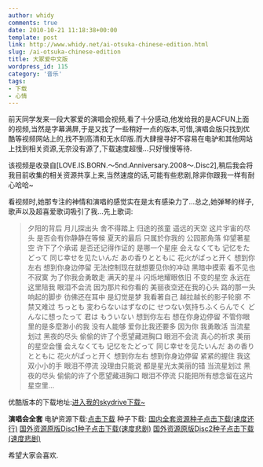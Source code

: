 ```yaml
---
author: whidy
comments: true
date: 2010-10-21 11:18:38+00:00
template: post
link: http://www.whidy.net/ai-otsuka-chinese-edition.html
slug: /ai-otsuka-chinese-edition
title: 大冢爱中文版
wordpress_id: 115
category: '音乐'
tags:
- 下载
- 心情
---
```


前天同学发来一段大冢爱的演唱会视频,看了十分感动,他发给我的是ACFUN上面的视频,当然是字幕满屏,于是又找了一些稍好一点的版本,可惜,演唱会版只找到优酷等视频网站上的,找不到高清和无水印版.而大肆搜寻好不容易在电驴和其他网站上找到相关资源,无奈没有源了,下载速度超慢...只好慢慢等待.

该视频是收录自[LOVE.IS.BORN.～5nd.Anniversary.2008～.Disc2],稍后我会将我目前收集的相关资源共享上来,当然速度的话,可能有些悲剧,除非你跟我一样有耐心哈哈~

看视频时,她那专注的神情和演唱的感觉实在是太有感染力了...总之,她弹琴的样子,歌声以及超喜爱歌词吸引了我...先上歌词:


<blockquote>夕阳的背后 月儿探出头 舍不得踏上 归途的孩童
遥远的天空 这片宇宙的尽头 是否会有你静静在等候
夏天的最后 只属於你我的 公园那角落
仰望著星空 许下了个承诺 是否还记得作证的 是哪一个星座
会えなくても 记忆をたどって 同じ幸せを见たいんだ
あの香りとともに 花火がぱっと开く
想到你左右 想到你身边停留 无法控制现在就想要见你的冲动
黑暗中摸索 看不见也不寂寞 为了你我会勇敢走
满天的星斗 闪烁地耀眼依旧 不变的星空 永远在这里陪我
眼泪不会流 因为那片和你看的 美丽夜空还在我的心头
路的那一头 响起的脚步 彷佛还在耳中 是幻觉是梦
我看著自己 越拉越长的影子轮廓 不禁又难过
ちっとも 変わらないはずなのに せつない気持ちふくらんでく
どんなに想ったって 君は もういない
想到你左右 想在你身边停留 不管你眼里的是多麼渺小的我
没有人能够 爱你比我还要多 因为你 我勇敢活
当流星划过 黑夜的尽头 偷偷的许了个愿望藏进胸口
眼泪不会流 真心的祈求 美丽的星空会懂
会えなくても 记忆をたどって 同じ幸せを见たいんだ
あの香りとともに 花火がぱっと开く
想到你左右 想到你身边停留 紧紧的握住 我这双小小的手
眼泪不停流 没理由只能说 都是星光太美丽的错
当流星划过 黑夜的尽头 偷偷的许了个愿望藏进胸口
眼泪不停流 只能把所有想念留在这片星空里...</blockquote>


优酷版本的下载地址:[进入我的skydrive下载~](http://cid-3eb8edff1814d075.office.live.com/self.aspx/Videos/%E5%A4%A7%E5%86%A2%E7%88%B1.%E6%98%9F%E8%B1%A1%E4%BB%AA.%E4%B8%AD%E6%96%87%E7%89%88.%E4%BC%98%E9%85%B7%E7%89%88.flv)

**演唱会全套**
电驴资源下载:[点击下载](http://www.verycd.com/topics/70455/)
种子下载:
[国内全套资源种子点击下载(速度还行)](http://cid-3eb8edff1814d075.office.live.com/self.aspx/Documents/%E5%A4%A7%E5%A1%9A%E7%88%B1-LOVE%20IS%20BORN%20%5EF5th%20Anniversary%202008.torrent)
[国外资源原版Disc1种子点击下载(速度悲剧)](http://cid-3eb8edff1814d075.office.live.com/self.aspx/Documents/Otsuka%20Ai%20Love%20Is%20Born%205th%20Anniversary%20Disk%201.torrent)
[国外资源原版Disc2种子点击下载(速度悲剧)](http://cid-3eb8edff1814d075.office.live.com/self.aspx/Documents/Otsuka%20Ai%20Love%20Is%20Born%205th%20Anniversary%202008%20Taiwan%20Disk2.torrent)

希望大家会喜欢.
